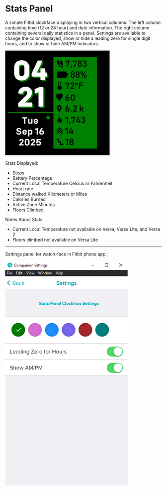 # Stats Panel
A simple Fitbit clockface displaying in two vertical columns. The left column containing time (12 or 24 hour) and date information. The right column containing several daily statistics in a panel. Settings are available to change the color displayed, show or hide a leading zero for single digit hours, and to show or hide AM/PM indicators.

![screenshot of watch-face](Screenshot.png)

Stats Displayed:
- Steps
- Battery Percentage
- Current Local Temperature Celsius or Fahrenheit 
- Heart rate
- Distance walked Kilometers or Miles
- Calories Burned
- Active Zone Minutes
- Floors Climbed

Notes About Stats:
- Current Local Temperature not available on Versa, Versa Lite, and Versa 2
- Floors climbed not available on Versa Lite

---
Settings panel for watch-face in Fitbit phone app: 

![settings panel in Fitbit phone app](Settings%20Panel.png)
